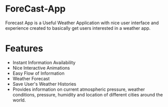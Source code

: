 # ForeCast-App
Forecast App is a Useful Weather Application with nice user interface and experience created to basically get users interested in a weather app.

# Features 
* Instant Information Availability
* Nice Interactive Animations
* Easy Flow of Information
* Weather Forecast
* Save User's Weather Histories
* Provides information on current atmospheric pressure, weather conditions, pressure, humidity and location of different cities around the world.

